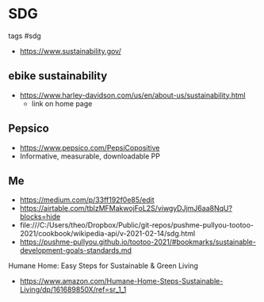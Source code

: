 # SDG

tags #sdg 


* https://www.sustainability.gov/


## ebike sustainability

* https://www.harley-davidson.com/us/en/about-us/sustainability.html
  * link on home page


## Pepsico

* https://www.pepsico.com/PepsiCopositive
* Informative, measurable, downloadable PP


## Me

* https://medium.com/p/33ff192f0e85/edit
* https://airtable.com/tblzMFMakwojFoL2S/viwgyDJjmJ6aa8NqU?blocks=hide
* file:///C:/Users/theo/Dropbox/Public/git-repos/pushme-pullyou-tootoo-2021/cookbook/wikipedia-api/v-2021-02-14/sdg.html
* https://pushme-pullyou.github.io/tootoo-2021/#bookmarks/sustainable-development-goals-standards.md

Humane Home: Easy Steps for Sustainable & Green Living
* https://www.amazon.com/Humane-Home-Steps-Sustainable-Living/dp/161689850X/ref=sr_1_1